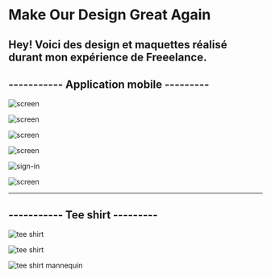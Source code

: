 Make Our Design Great Again
===================


Hey! Voici des design et maquettes réalisé durant mon expérience de Freeelance.
----------

----------- Application mobile ---------
----------
![screen](http://res.cloudinary.com/bichclaapp/image/upload/v1493216403/ezgif-3-533946c349_otg6mn.gif)

![screen](http://res.cloudinary.com/bichclaapp/image/upload/v1499170984/slider1_ye9q7q.png)


![screen](http://res.cloudinary.com/bichclaapp/image/upload/v1499339000/Capture_d_e%CC%81cran_2017-07-06_a%CC%80_12.56.55_ko0rs6.png)



 ![screen](http://res.cloudinary.com/bichclaapp/image/upload/v1499338999/Capture_d_e%CC%81cran_2017-07-06_a%CC%80_12.56.49_g8lbal.png)


![sign-in](http://res.cloudinary.com/bichclaapp/image/upload/v1499340199/Capture_d_e%CC%81cran_2017-07-06_a%CC%80_13.22.17_kdwlut.png)

![screen](http://res.cloudinary.com/bichclaapp/image/upload/v1499339391/Capture_d_e%CC%81cran_2017-07-06_a%CC%80_13.09.12_u8igqg.png)




----------
----------- Tee shirt   ---------
----------

![tee shirt](http://res.cloudinary.com/bichclaapp/image/upload/v1499341467/cooll_jfgavk.png)

![tee shirt](http://res.cloudinary.com/bichclaapp/image/upload/v1499341471/yesss_apquzn.png)

![tee shirt mannequin](http://res.cloudinary.com/bichclaapp/image/upload/v1499341458/marcel_ltr05f.png)

